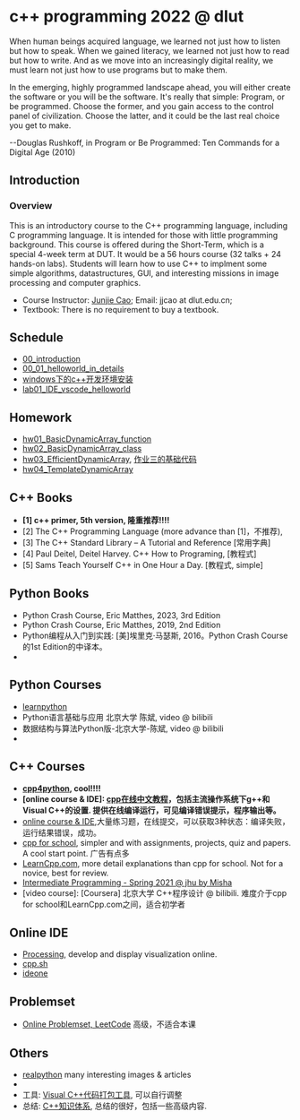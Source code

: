 # c++ programming 2022 @ dlut
When human beings acquired language, we learned not just how to listen but how to speak. When we gained literacy, we learned not just how to read but how to write. And as we move into an increasingly digital reality, we must learn not just how to use programs but to make them.

In the emerging, highly programmed landscape ahead, you will either create the software or you will be the software. It's really that simple: Program, or be programmed. Choose the former, and you gain access to the control panel of civilization. Choose the latter, and it could be the last real choice you get to make.

--Douglas Rushkoff, in Program or Be Programmed: Ten Commands for a Digital Age (2010)

## Introduction
### Overview
This is an introductory course to the C++ programming language, including C programming language. 
    It is intended for those with little programming background. 
    This course is offered during the Short-Term, which is a special 4-week term at DUT. It would be a 56 hours course (32 talks + 24 hands-on labs). 
    Students will learn how to use C++ to implment some simple algorithms, datastructures, GUI, and interesting missions in image processing and computer graphics.

- Course Instructor: [Junjie Cao](http://jjcao.github.io/); Email: jjcao at dlut.edu.cn; 
- Textbook: There is no requirement to buy a textbook.

## Schedule
- [00_introduction](../c/sliders/00_Introduction.pdf) 
- [00_01_helloworld_in_details](../c/sliders/00_01_helloworld_in_details.pdf)  
- [windows下的c++开发环境安装](../c/sliders/vscode_c++_windows_setup.pdf)
- [lab01_IDE_vscode_helloworld](../c/sliders/lab01_IDE_vscode_helloworld.pdf)

## Homework
- [hw01_BasicDynamicArray_function](https://github.com/jjcao/cPlusPlus/blob/gh-pages/_powerpoints/hw01_BasicDynamicArray_function.pdf?raw=true)
- [hw02_BasicDynamicArray_class](https://github.com/jjcao/cPlusPlus/blob/gh-pages/_powerpoints/hw02_BasicDynamicArray_class.pdf?raw=true)
- [hw03_EfficientDynamicArray](https://github.com/jjcao/cPlusPlus/blob/gh-pages/_powerpoints/hw03_EfficientDynamicArray.pdf?raw=true), [作业三的基础代码]()
- [hw04_TemplateDynamicArray](https://github.com/jjcao/cPlusPlus/blob/gh-pages/_powerpoints/hw04_TemplateDynamicArray.pdf?raw=true)

## C++ Books
- **[1] c++ primer, 5th version, 隆重推荐!!!!**
- [2] The C++ Programming Language (more advance than [1]，不推荐), 
- [3] The C++ Standard Library – A Tutorial and Reference [常用字典]
- [4] Paul Deitel, Deitel Harvey. C++ How to Programing, [教程式]
- [5] Sams Teach Yourself C++ in One Hour a Day. [教程式, simple]

## Python Books
- Python Crash Course, Eric Matthes, 2023, 3rd Edition
- Python Crash Course, Eric Matthes, 2019, 2nd Edition
- Python编程从入门到实践: [美]埃里克·马瑟斯, 2016。Python Crash Course的1st Edition的中译本。
- 
## Python Courses
- [learnpython](https://www.learnpython.org/)
- Python语言基础与应用 北京大学 陈斌, video @ bilibili
- 数据结构与算法Python版-北京大学-陈斌, video @ bilibili
- 
## C++ Courses
- **[cpp4python](https://runestone.academy/ns/books/published/cpp4python), cool!!!!**
- **[online course & IDE]: [cpp在线中文教程](https://www.runoob.com/cplusplus/cpp-tutorial.html)，包括主流操作系统下g++和Visual C++的设置. 提供在线编译运行，可见编译错误提示，程序输出等。**
- [online course & IDE](https://www.dotcpp.com),大量练习题，在线提交，可以获取3种状态：编译失败，运行结果错误，成功。
- [cpp for school](http://www.cppforschool.com/), simpler and with assignments, projects, quiz and papers. A cool start point. 广告有点多
- [LearnCpp.com](http://www.learncpp.com/), more detail explanations than cpp for school. Not for a novice, best for review.
- [Intermediate Programming - Spring 2021 @ jhu by Misha](https://jhu-ip.github.io/cs220-sp21/)
- [video course]: [Coursera] 北京大学 C++程序设计 @ bilibili. 难度介于cpp for school和LearnCpp.com之间，适合初学者
 
 ## Online IDE
- [Processing](https://processing.org), develop and display visualization online.
- [cpp.sh](http://cpp.sh)
- [ideone](http://ideone.com)

## Problemset
- [Online Problemset, LeetCode](https://leetcode.com/problemset) 高级，不适合本课
##  Others
- [realpython](https://realpython.com/) many interesting images & articles
- [dictionary]: [cplusplus.com](http://www.cplusplus.com/)
- 工具: [Visual C++代码打包工具](https://github.com/jjcao/jjcao_code/blob/head/packing.bat), 可以自行调整
- 总结: [C++知识体系](https://blog.csdn.net/LF_2016/article/details/52434575), 总结的很好，包括一些高级内容.

<!--
- **[online course & IDE]: [w3cschool for c++](https://www.w3cschool.cn/cpp/), 成功有输出，失败无提示，速度慢，2021**
-->